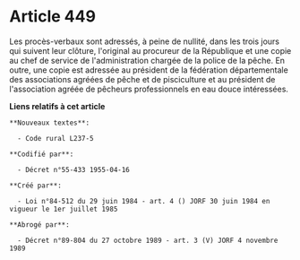 # Article 449

Les procès-verbaux sont adressés, à peine de nullité, dans les trois jours qui suivent leur clôture, l'original au procureur
de la République et une copie au chef de service de l'administration chargée de la police de la pêche. En outre, une copie
est adressée au président de la fédération départementale des associations agréées de pêche et de pisciculture et au
président de l'association agréée de pêcheurs professionnels en eau douce intéressées.

**Liens relatifs à cet article**

	**Nouveaux textes**:

	  - Code rural L237-5

	**Codifié par**:

	  - Décret n°55-433 1955-04-16

	**Créé par**:

	  - Loi n°84-512 du 29 juin 1984 - art. 4 () JORF 30 juin 1984 en vigueur le 1er juillet 1985

	**Abrogé par**:

	  - Décret n°89-804 du 27 octobre 1989 - art. 3 (V) JORF 4 novembre 1989
